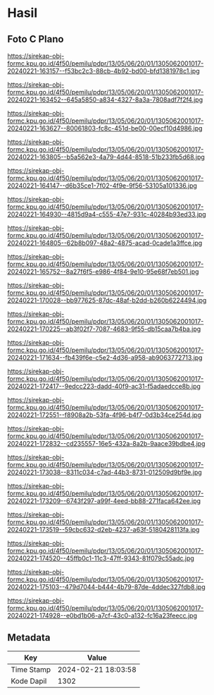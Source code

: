 # Hasil

## Foto C Plano

https://sirekap-obj-formc.kpu.go.id/4f50/pemilu/pdpr/13/05/06/20/01/1305062001017-20240221-163157--f53bc2c3-88cb-4b92-bd00-bfd1381978c1.jpg

https://sirekap-obj-formc.kpu.go.id/4f50/pemilu/pdpr/13/05/06/20/01/1305062001017-20240221-163452--645a5850-a834-4327-8a3a-7808adf7f2f4.jpg

https://sirekap-obj-formc.kpu.go.id/4f50/pemilu/pdpr/13/05/06/20/01/1305062001017-20240221-163627--80061803-fc8c-451d-be00-00ecf10d4986.jpg

https://sirekap-obj-formc.kpu.go.id/4f50/pemilu/pdpr/13/05/06/20/01/1305062001017-20240221-163805--b5a562e3-4a79-4d44-8518-51b233fb5d68.jpg

https://sirekap-obj-formc.kpu.go.id/4f50/pemilu/pdpr/13/05/06/20/01/1305062001017-20240221-164147--d6b35ce1-7f02-4f9e-9f56-53105a101336.jpg

https://sirekap-obj-formc.kpu.go.id/4f50/pemilu/pdpr/13/05/06/20/01/1305062001017-20240221-164930--4815d9a4-c555-47e7-931c-40284b93ed33.jpg

https://sirekap-obj-formc.kpu.go.id/4f50/pemilu/pdpr/13/05/06/20/01/1305062001017-20240221-164805--62b8b097-48a2-4875-acad-0cade1a3ffce.jpg

https://sirekap-obj-formc.kpu.go.id/4f50/pemilu/pdpr/13/05/06/20/01/1305062001017-20240221-165752--8a27f6f5-e986-4f84-9e10-95e68f7eb501.jpg

https://sirekap-obj-formc.kpu.go.id/4f50/pemilu/pdpr/13/05/06/20/01/1305062001017-20240221-170028--bb977625-87dc-48af-b2dd-b260b6224494.jpg

https://sirekap-obj-formc.kpu.go.id/4f50/pemilu/pdpr/13/05/06/20/01/1305062001017-20240221-170225--ab3f02f7-7087-4683-9f55-db15caa7b4ba.jpg

https://sirekap-obj-formc.kpu.go.id/4f50/pemilu/pdpr/13/05/06/20/01/1305062001017-20240221-171634--fb439f6e-c5e2-4d36-a958-ab9063772713.jpg

https://sirekap-obj-formc.kpu.go.id/4f50/pemilu/pdpr/13/05/06/20/01/1305062001017-20240221-172417--9edcc223-dadd-40f9-ac31-f5adaedcce8b.jpg

https://sirekap-obj-formc.kpu.go.id/4f50/pemilu/pdpr/13/05/06/20/01/1305062001017-20240221-172551--f8908a2b-53fa-4f96-b4f7-0d3b34ce254d.jpg

https://sirekap-obj-formc.kpu.go.id/4f50/pemilu/pdpr/13/05/06/20/01/1305062001017-20240221-172832--cd235557-16e5-432a-8a2b-9aace39bdbe4.jpg

https://sirekap-obj-formc.kpu.go.id/4f50/pemilu/pdpr/13/05/06/20/01/1305062001017-20240221-173038--8311c034-c7ad-44b3-8731-012509d9bf9e.jpg

https://sirekap-obj-formc.kpu.go.id/4f50/pemilu/pdpr/13/05/06/20/01/1305062001017-20240221-173209--6743f297-a99f-4eed-bb88-271faca642ee.jpg

https://sirekap-obj-formc.kpu.go.id/4f50/pemilu/pdpr/13/05/06/20/01/1305062001017-20240221-173519--59cbc632-d2eb-4237-a63f-5180428113fa.jpg

https://sirekap-obj-formc.kpu.go.id/4f50/pemilu/pdpr/13/05/06/20/01/1305062001017-20240221-174520--45ffb0c1-11c3-47ff-9343-81f079c55adc.jpg

https://sirekap-obj-formc.kpu.go.id/4f50/pemilu/pdpr/13/05/06/20/01/1305062001017-20240221-175103--479d7044-b444-4b79-87de-4ddec327fdb8.jpg

https://sirekap-obj-formc.kpu.go.id/4f50/pemilu/pdpr/13/05/06/20/01/1305062001017-20240221-174928--e0bd1b06-a7cf-43c0-a132-fc16a23feecc.jpg


## Metadata

| Key        | Value               |
| ---------- | ------------------- |
| Time Stamp | 2024-02-21 18:03:58 |
| Kode Dapil | 1302                |



